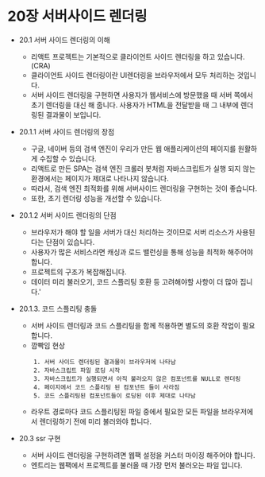 # 20장 서버사이드 렌더링

* 20.1 서버 사이드 렌더링의 이해
    - 리액트 프로젝트는 기본적으로 클라이언트 사이드 렌더링을 하고 있습니다.(CRA)
    - 클라이언트 사이드 렌더링이란 UI렌더링을 브라우저에서 모두 처리하는 것입니다. 
    - 서버 사이드 렌더링을 구현하면 사용자가 웹서비스에 방문했을 때 서버 쪽에서 초기 렌더링을 대신 해 줍니다. 사용자가 HTML을 전달받을 때 그 내부에 렌더링된 결과물이 보입니다.

* 20.1.1 서버 사이드 렌더링의 장점
    - 구글, 네이버 등의 검색 엔진이 우리가 만든 웹 애플리케이션의 페이지를 원활하게 수집할 수 있습니다.
    - 리액트로 만든 SPA는 검색 엔진 크롤러 봇처럼  자바스크립트가 실행 되지 않는 환경에서는 페이지가 제대로 나타나지 않습니다.
    - 따라서, 검색 엔진 최적화를 위해 서버사이드 렌더링을 구현하는 것이 좋습니다.
    - 또한, 초기 렌더링 성능을 개선할 수 있습니다.

* 20.1.2 서버 사이드 렌더링의 단점
    - 브라우저가 해야 할 일을 서버가 대신 처리하는 것이므로 서버 리소스가 사용된다는 단점이 있습니다.
    - 사용자가 많은 서비스라면 캐싱과 로드 밸런싱을 통해 성능을 최적화 해주어야 합니다.
    - 프로젝트의 구조가 복잡해집니다.
    - 데이터 미리 불러오기, 코드 스플리팅 호환 등 고려해야할 사항이 더 많아 집니다.'

* 20.1.3. 코드 스플리팅 충돌
    - 서버 사이드 렌더링과 코드 스플리팅을 함께 적용하면 별도의 호환 작업이 필요합니다.
    - 깜빡임 현상
    ```
        1. 서버 사이드 렌더링된 결과물이 브라우저에 나타남
        2. 자바스크립트 파일 로딩 시작
        3. 자바스크립트가 실행되면서 아직 불러오지 않은 컴포넌트를 NULL로 렌더링
        4. 페이지에서 코드 스플리팅 된 컴포넌트 들이 사라짐
        5. 코드 스플리팅된 컴포넌트들이 로딩된 이후 제대로 나타남
    ```
    - 라우트 경로마다 코드 스플리팅된 파일 중에서 필요한 모든 파일을 브라우저에서 렌더링하기 전에 미리 불러와야 합니다.

* 20.3 ssr 구현
    - 서버 사이드 렌더링을 구현하려면 웹팩 설정을 커스터 마이징 해주어야 합니다.
    - 엔트리는 웹팩에서 프로젝트를 불러올 때 가장 먼저 불러오는 파일 입니다.
    
